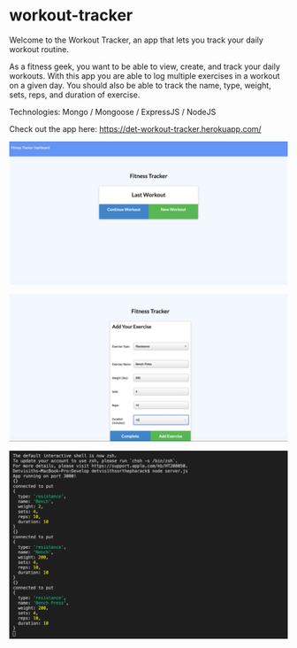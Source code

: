 # workout-tracker

Welcome to the Workout Tracker, an app that lets you track your daily workout routine. 

As a fitness geek, you want to be able to view, create, and track your daily workouts. With this app you are able to log multiple exercises in a workout on a given day. You should also be able to track the name, type, weight, sets, reps, and duration of exercise.

Technologies:
Mongo / Mongoose / ExpressJS / NodeJS 

Check out the app here: https://det-workout-tracker.herokuapp.com/

![Main](public/screenshots/workout-tracker-main.png "Main")

![Form](public/screenshots/workout-tracker-form.png "Form")

![CLI](public/screenshots/workout-tracker-cli.png "CLI")

